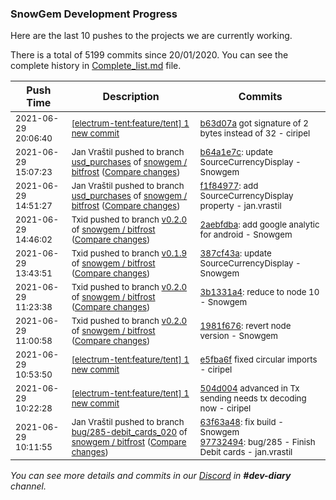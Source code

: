 
### SnowGem Development Progress

Here are the last 10 pushes to the projects we are currently working.

There is a total of 5199 commits since 20/01/2020. You can see the complete history in
 [Complete_list.md](Complete_list.md) file.

| Push Time | Description | Commits |
| --- | --- | --- |
| <sub>2021-06-29 20:06:40</sub> | <sub>[[electrum-tent:feature/tent] 1 new commit](https://github.com/ciripel/electrum-tent/commit/b63d07a58321f0fc3c809641e6be4ca08766cde6)</sub> | <sub>[b63d07a](https://github.com/ciripel/electrum-tent/commit/b63d07a58321f0fc3c809641e6be4ca08766cde6) got signature of 2 bytes instead of 32 - ciripel</sub> |
| <sub>2021-06-29 15:07:23</sub> | <sub>Jan Vraštil pushed to branch [usd\_purchases](https://gitlab.com/snowgem/bitfrost/commits/usd_purchases) of [snowgem / bitfrost](https://gitlab.com/snowgem/bitfrost) ([Compare changes](https://gitlab.com/snowgem/bitfrost/compare/f1f84977b8fbfd3bdc3e1dd801106f2828a76363...b64a1e7c1f0e2c5a75a4842eefadd4d92697e179))</sub> | <sub>[b64a1e7c](https://gitlab.com/snowgem/bitfrost/-/commit/b64a1e7c1f0e2c5a75a4842eefadd4d92697e179): update SourceCurrencyDisplay - Snowgem</sub> |
| <sub>2021-06-29 14:51:27</sub> | <sub>Jan Vraštil pushed to branch [usd\_purchases](https://gitlab.com/snowgem/bitfrost/commits/usd_purchases) of [snowgem / bitfrost](https://gitlab.com/snowgem/bitfrost) ([Compare changes](https://gitlab.com/snowgem/bitfrost/compare/2211798bfc86921a73ebe95b471bcac669b7bda7...f1f84977b8fbfd3bdc3e1dd801106f2828a76363))</sub> | <sub>[f1f84977](https://gitlab.com/snowgem/bitfrost/-/commit/f1f84977b8fbfd3bdc3e1dd801106f2828a76363): add SourceCurrencyDisplay property - jan.vrastil</sub> |
| <sub>2021-06-29 14:46:02</sub> | <sub>Txid pushed to branch [v0\.2\.0](https://gitlab.com/snowgem/bitfrost/commits/v0.2.0) of [snowgem / bitfrost](https://gitlab.com/snowgem/bitfrost) ([Compare changes](https://gitlab.com/snowgem/bitfrost/compare/63f63a48a274ff6b1bb58169133ef6ad899b112c...2aebfdba99ef6e1289d5b2200462c2714025f828))</sub> | <sub>[2aebfdba](https://gitlab.com/snowgem/bitfrost/-/commit/2aebfdba99ef6e1289d5b2200462c2714025f828): add google analytic for android - Snowgem</sub> |
| <sub>2021-06-29 13:43:51</sub> | <sub>Txid pushed to branch [v0\.1\.9](https://gitlab.com/snowgem/bitfrost/commits/v0.1.9) of [snowgem / bitfrost](https://gitlab.com/snowgem/bitfrost) ([Compare changes](https://gitlab.com/snowgem/bitfrost/compare/9985fef33c447428e43588265fa53e163f73b696...387cf43a1d195493c8387ce80ce721fce043bad2))</sub> | <sub>[387cf43a](https://gitlab.com/snowgem/bitfrost/-/commit/387cf43a1d195493c8387ce80ce721fce043bad2): update SourceCurrencyDisplay - Snowgem</sub> |
| <sub>2021-06-29 11:23:38</sub> | <sub>Txid pushed to branch [v0\.2\.0](https://gitlab.com/snowgem/bitfrost/commits/v0.2.0) of [snowgem / bitfrost](https://gitlab.com/snowgem/bitfrost) ([Compare changes](https://gitlab.com/snowgem/bitfrost/compare/1981f6769eb1ca80bf6abc33ab4a033bbddf8a6b...3b1331a4e62fcd157b0313dedefd9cdb560a50e5))</sub> | <sub>[3b1331a4](https://gitlab.com/snowgem/bitfrost/-/commit/3b1331a4e62fcd157b0313dedefd9cdb560a50e5): reduce to node 10 - Snowgem</sub> |
| <sub>2021-06-29 11:00:58</sub> | <sub>Txid pushed to branch [v0\.2\.0](https://gitlab.com/snowgem/bitfrost/commits/v0.2.0) of [snowgem / bitfrost](https://gitlab.com/snowgem/bitfrost) ([Compare changes](https://gitlab.com/snowgem/bitfrost/compare/63f63a48a274ff6b1bb58169133ef6ad899b112c...1981f6769eb1ca80bf6abc33ab4a033bbddf8a6b))</sub> | <sub>[1981f676](https://gitlab.com/snowgem/bitfrost/-/commit/1981f6769eb1ca80bf6abc33ab4a033bbddf8a6b): revert node version - Snowgem</sub> |
| <sub>2021-06-29 10:53:50</sub> | <sub>[[electrum-tent:feature/tent] 1 new commit](https://github.com/ciripel/electrum-tent/commit/e5fba6fea5311d17d27710da951f3d4d1f6760db)</sub> | <sub>[e5fba6f](https://github.com/ciripel/electrum-tent/commit/e5fba6fea5311d17d27710da951f3d4d1f6760db) fixed circular imports - ciripel</sub> |
| <sub>2021-06-29 10:22:28</sub> | <sub>[[electrum-tent:feature/tent] 1 new commit](https://github.com/ciripel/electrum-tent/commit/504d0041b591e132d9403a9da84a11057b7b00c4)</sub> | <sub>[504d004](https://github.com/ciripel/electrum-tent/commit/504d0041b591e132d9403a9da84a11057b7b00c4) advanced in Tx sending needs tx decoding now - ciripel</sub> |
| <sub>2021-06-29 10:11:55</sub> | <sub>Jan Vraštil pushed to branch [bug/285\-debit\_cards\_020](https://gitlab.com/snowgem/bitfrost/commits/bug/285-debit_cards_020) of [snowgem / bitfrost](https://gitlab.com/snowgem/bitfrost) ([Compare changes](https://gitlab.com/snowgem/bitfrost/compare/66a6cf584f1eec607281cd7c393033f1b98cfa7b...97732494d3e9038aecee75b2313d0dd719afbfe8))</sub> | <sub>[63f63a48](https://gitlab.com/snowgem/bitfrost/-/commit/63f63a48a274ff6b1bb58169133ef6ad899b112c): fix build - Snowgem<br>[97732494](https://gitlab.com/snowgem/bitfrost/-/commit/97732494d3e9038aecee75b2313d0dd719afbfe8): bug/285 - Finish Debit cards - jan.vrastil</sub> |

_You can see more details and commits in our [Discord](https://discord.gg/zumGnbg) in **#dev-diary** channel._
